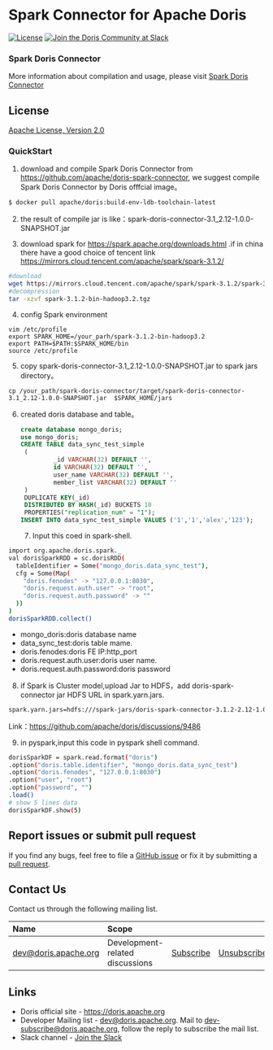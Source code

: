 <!--
Licensed to the Apache Software Foundation (ASF) under one
or more contributor license agreements.  See the NOTICE file
distributed with this work for additional information
regarding copyright ownership.  The ASF licenses this file
to you under the Apache License, Version 2.0 (the
"License"); you may not use this file except in compliance
with the License.  You may obtain a copy of the License at

  http://www.apache.org/licenses/LICENSE-2.0

Unless required by applicable law or agreed to in writing,
software distributed under the License is distributed on an
"AS IS" BASIS, WITHOUT WARRANTIES OR CONDITIONS OF ANY
KIND, either express or implied.  See the License for the
specific language governing permissions and limitations
under the License.
-->

# Spark Connector for Apache Doris 

[![License](https://img.shields.io/badge/license-Apache%202-4EB1BA.svg)](https://www.apache.org/licenses/LICENSE-2.0.html)
[![Join the Doris Community at Slack](https://img.shields.io/badge/chat-slack-brightgreen)](https://join.slack.com/t/apachedoriscommunity/shared_invite/zt-11jb8gesh-7IukzSrdea6mqoG0HB4gZg)

### Spark Doris Connector

More information about compilation and usage, please visit [Spark Doris Connector](https://doris.apache.org/docs/ecosystem/spark-doris-connector)

## License

[Apache License, Version 2.0](https://www.apache.org/licenses/LICENSE-2.0)

### QuickStart

1. download and compile Spark Doris Connector from  https://github.com/apache/doris-spark-connector, we suggest compile Spark Doris Connector  by Doris offfcial image。

```bash
$ docker pull apache/doris:build-env-ldb-toolchain-latest
```

2. the result of compile jar is like：spark-doris-connector-3.1_2.12-1.0.0-SNAPSHOT.jar

3. download spark for https://spark.apache.org/downloads.html   .if in china there have a good choice of tencent link  https://mirrors.cloud.tencent.com/apache/spark/spark-3.1.2/

```bash
#download
wget https://mirrors.cloud.tencent.com/apache/spark/spark-3.1.2/spark-3.1.2-bin-hadoop3.2.tgz
#decompression
tar -xzvf spark-3.1.2-bin-hadoop3.2.tgz
```

4. config Spark environment

```shell
vim /etc/profile
export SPARK_HOME=/your_parh/spark-3.1.2-bin-hadoop3.2
export PATH=$PATH:$SPARK_HOME/bin
source /etc/profile
```

5. copy spark-doris-connector-3.1_2.12-1.0.0-SNAPSHOT.jar to spark  jars directory。

```shell
cp /your_path/spark-doris-connector/target/spark-doris-connector-3.1_2.12-1.0.0-SNAPSHOT.jar  $SPARK_HOME/jars
```

6. created  doris database and table。

   ```sql
   create database mongo_doris;
   use mongo_doris;
   CREATE TABLE data_sync_test_simple
    (
            _id VARCHAR(32) DEFAULT '',
            id VARCHAR(32) DEFAULT '',
            user_name VARCHAR(32) DEFAULT '',
            member_list VARCHAR(32) DEFAULT ''
    )
    DUPLICATE KEY(_id)
    DISTRIBUTED BY HASH(_id) BUCKETS 10
    PROPERTIES("replication_num" = "1");
   INSERT INTO data_sync_test_simple VALUES ('1','1','alex','123');
   ```

   7. Input this coed in spark-shell.

```bash
import org.apache.doris.spark._
val dorisSparkRDD = sc.dorisRDD(
  tableIdentifier = Some("mongo_doris.data_sync_test"),
  cfg = Some(Map(
    "doris.fenodes" -> "127.0.0.1:8030",
    "doris.request.auth.user" -> "root",
    "doris.request.auth.password" -> ""
  ))
)
dorisSparkRDD.collect()
```

- mongo_doris:doris database name
- data_sync_test:doris  table mame.
- doris.fenodes:doris FE IP:http_port
- doris.request.auth.user:doris  user name.
- doris.request.auth.password:doris  password

8. if Spark is Cluster model,upload Jar to HDFS，add doris-spark-connector jar HDFS URL in  spark.yarn.jars.

```bash
spark.yarn.jars=hdfs:///spark-jars/doris-spark-connector-3.1.2-2.12-1.0.0.jar
```

Link：https://github.com/apache/doris/discussions/9486

9. in pyspark,input this code in pyspark shell command.

```bash
dorisSparkDF = spark.read.format("doris")
.option("doris.table.identifier", "mongo_doris.data_sync_test")
.option("doris.fenodes", "127.0.0.1:8030")
.option("user", "root")
.option("password", "")
.load()
# show 5 lines data 
dorisSparkDF.show(5)
```

## Report issues or submit pull request

If you find any bugs, feel free to file a [GitHub issue](https://github.com/apache/doris/issues) or fix it by submitting a [pull request](https://github.com/apache/doris/pulls).

## Contact Us

Contact us through the following mailing list.

| Name                                                                          | Scope                           |                                                                 |                                                                     |                                                                              |
|:------------------------------------------------------------------------------|:--------------------------------|:----------------------------------------------------------------|:--------------------------------------------------------------------|:-----------------------------------------------------------------------------|
| [dev@doris.apache.org](mailto:dev@doris.apache.org)     | Development-related discussions | [Subscribe](mailto:dev-subscribe@doris.apache.org)   | [Unsubscribe](mailto:dev-unsubscribe@doris.apache.org)   | [Archives](https://mail-archives.apache.org/mod_mbox/doris-dev/)   |

## Links

* Doris official site - <https://doris.apache.org>
* Developer Mailing list - <dev@doris.apache.org>. Mail to <dev-subscribe@doris.apache.org>, follow the reply to subscribe the mail list.
* Slack channel - [Join the Slack](https://join.slack.com/t/apachedoriscommunity/shared_invite/zt-11jb8gesh-7IukzSrdea6mqoG0HB4gZg)
